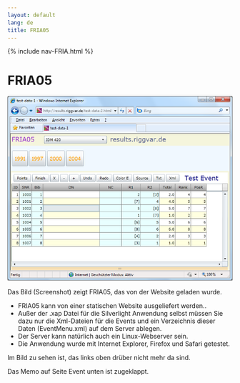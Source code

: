 ```yaml
---
layout: default
lang: de
title: FRIA05
---
```


{% include nav-FRIA.html %}

# FRIA05

![FRIA05 screenshot](../images/FRIA05.png)

Das Bild (Screenshot) zeigt FRIA05, das von der Website geladen wurde.

- FRIA05 kann von einer statischen Website ausgeliefert werden..
- Außer der .xap Datei für die Silverlight Anwendung selbst müssen Sie dazu nur die Xml-Dateien für die Events 
und ein Verzeichnis dieser Daten (EventMenu.xml) auf dem Server ablegen.
- Der Server kann natürlich auch ein Linux-Webserver sein.
- Die Anwendung wurde mit Internet Explorer, Firefox und Safari getestet.

Im Bild zu sehen ist, das links oben drüber nicht mehr da sind.

Das Memo auf Seite Event unten ist zugeklappt.